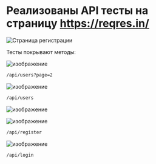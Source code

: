 # Реализованы API тесты на страницу https://reqres.in/
![Страница регистрации](![изображение](https://user-images.githubusercontent.com/118796374/226185228-39cd90d1-a52e-46b2-9ba4-8e853ef38110.png))

Тесты покрывают методы:

![изображение](https://user-images.githubusercontent.com/118796374/226185268-523557a7-bc1f-45f9-8c6d-bcdb6d210318.png)

```bash
/api/users?page=2
```

![изображение](https://user-images.githubusercontent.com/118796374/226185342-560fad41-5012-441e-b7be-dabc01fbe3cb.png)
```bash
/api/users
```

![изображение](https://user-images.githubusercontent.com/118796374/226185394-a47074c5-3fa8-4d56-b9bb-b22ecfca09dd.png)

![изображение](https://user-images.githubusercontent.com/118796374/226185432-f451e77d-f261-4bca-b17d-5d6a3bb31f5c.png)
```bash
/api/register
```
![изображение](https://user-images.githubusercontent.com/118796374/226185485-8e04099e-0a60-47f7-ac03-b32c96d2a806.png)
```bash
/api/login
```
